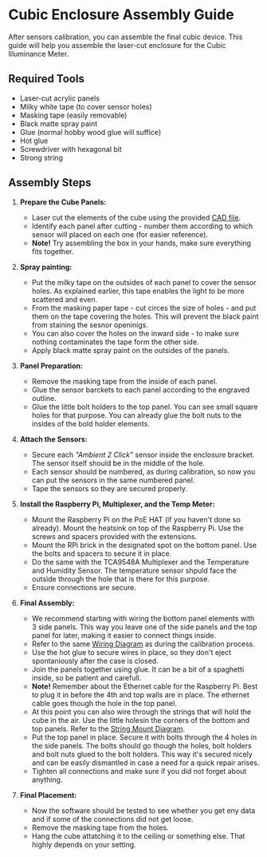 # Cubic Enclosure Assembly Guide

After sensors calibration, you can assemble the final cubic device. This guide will help you assemble the laser-cut enclosure for the Cubic Illuminance Meter.

## Required Tools
- Laser-cut acrylic panels
- Milky white tape (to cover sensor holes)
- Masking tape (easily removable)
- Black matte spray paint
- Glue (normal hobby wood glue will suffice)
- Hot glue
- Screwdriver with hexagonal bit
- Strong string

## Assembly Steps
1. **Prepare the Cube Panels:**
	- Laser cut the elements of the cube using the provided [CAD file](../src/hardware/Cube_Box_Enclosure.dwg).
	- Identify each panel after cutting - number them according to which sensor will placed on each one (for easier reference).
	- **Note!** Try assembling the box in your hands, make sure everything fits together.

2. **Spray painting:**
	- Put the milky tape on the outsides of each panel to cover the sensor holes. As explained earlier, this tape enables the light to be more scattered and even.
	- From the masking paper tape - cut circes the size of holes - and put them on the tape covering the holes. This will prevent the black paint from staining the sesnor openinigs.
	- You can also cover the holes on the inward side - to make sure nothing contaminates the tape form the other side.
	- Apply black matte spray paint on the outsides of the panels.

3. **Panel Preparation:**
	- Remove the masking tape from the inside of each panel.
	- Glue the sensor barckets to each panel according to the engraved outline.
	- Glue the little bolt holders to the top panel. You can see small square holes for that purpose. You can already glue the bolt nuts to the insides of the bold holder elements. 

4. **Attach the Sensors:**
	- Secure each _"Ambient 2 Click"_ sensor inside the enclosure bracket. The sensor itself should be in the middle of the hole.
	- Each sensor should be numbered, as during calibration, so now you can put the sensors in the same numbered panel.
	- Tape the sensors so they are secured properly.

5. **Install the Raspberry Pi, Multiplexer, and the Temp Meter:**
	- Mount the Raspberry Pi on the PoE HAT (if you haven't done so already). Mount the heatsink on top of the Raspberry Pi. Use the screws and spacers provided with the extensions.
	- Mount the RPi brick in the designated spot on the bottom panel. Use the bolts and spacers to secure it in place.
	- Do the same with the TCA9548A Multiplexer and the Temperature and Humidity Sensor. The temperature sensor shpuld face the outside through the hole that is there for this purpose.
	- Ensure connections are secure.

6. **Final Assembly:**
	- We recommend starting with wiring the bottom panel elements with 3 side panels. This way you leave one of the side panels and the top panel for later, making it easier to connect things inside.
	- Refer to the same [Wiring Diagram](Images/Wiring_Diagram.png) as during the calibration process.
	- Use the hot glue to secure wires in place, so they don't eject spontaniously after the case is closed.
	- Join the panels together using glue. It can be a bit of a spaghetti inside, so be patient and carefull.
	- **Note!** Remember about the Ethernet cable for the Raspberry Pi. Best to plug it in before the 4th and top walls are in place. The ethernet cable goes though the hole in the top panel.
	- At this point you can also wire through the strings that will hold the cube in the air. Use the little holesin the corners of the bottom and top panels. Refer to the [String Mount Diagram](Images/Cube_String_Mount_Diagram.png).
	- Put the top panel in place. Secure it with bolts through the 4 holes in the side panels. The bolts should go though the holes, bolt holders and bolt nuts glued to the bolt holders. This way it's secured nicely and can be easily dismantled in case a need for a quick repair arises.
	- Tighten all connections and make sure if you did not forget about anything.
7. **Final Placement:**
	- Now the software should be tested to see whether you get eny data and if some of the connections did not get loose.
	- Remove the masking tape from the holes.
	- Hang the cube attatching it to the ceiling or something else. That highly depends on your setting.
